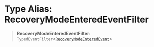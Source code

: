 # Type Alias: RecoveryModeEnteredEventFilter

> **RecoveryModeEnteredEventFilter**: `TypedEventFilter`\<[`RecoveryModeEnteredEvent`](RecoveryModeEnteredEvent.md)\>
